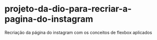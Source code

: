 # projeto-da-dio-para-recriar-a-pagina-do-instagram
Recriação da página do instagram com os conceitos de flexbox aplicados
